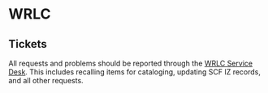 # WRLC

## Tickets

All requests and problems should be reported through the [WRLC Service Desk](https://servicedesk.wrlc.org). This includes recalling items for cataloging, updating SCF IZ records, and all other requests.&#x20;
